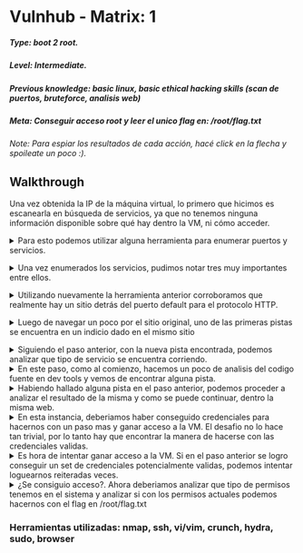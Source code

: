 # Vulnhub - Matrix: 1

##### Type: boot 2 root.
##### Level: Intermediate.
##### Previous knowledge: basic linux, basic ethical hacking skills (scan de puertos, bruteforce, analisis web)
##### Meta: Conseguir acceso root y leer el unico flag en: /root/flag.txt
*Note: Para espiar los resultados de cada acción, hacé click en la flecha y spoileate un poco :).*

## Walkthrough

Una vez obtenida la IP de la máquina virtual, lo primero que hicimos es escanearla en búsqueda de servicios, ya que no tenemos ninguna información disponible sobre qué hay dentro la VM, ni cómo acceder.

<details> 
    <summary>
  Para esto podemos utilizar alguna herramienta para enumerar puertos y servicios.
    </summary>

`# nmap -sS -sV ip_vm`
</details>
</p>
<details> 
    <summary>
    Una vez enumerados los servicios, pudimos notar tres muy importantes entre ellos.
    </summary>

`ssh:22; http:80; puerto: 31337`
</details>
</p>

<details> 
    <summary>
Utilizando nuevamente la herramienta anterior corroboramos que realmente hay un sitio detrás del puerto default para el protocolo HTTP.
   </summary>

`# nmap ip_vm --script=http-title`
</details>
</p>

<details> 
  <summary>
Luego de navegar un poco por el sitio original, uno de las primeras pistas se encuentra en un indicio dado en el mismo sitio
  </summary>

**Follow the white rabbit**\
Investigando la imágen del conejo que se encuentra al pie de la página utilizando dev tools podemos ver que el nombre de la misma se encuentra en el path: assets/img/p0rt_31337.png, dando una idea que en el puerto 31337 puede hallarse quizas otra pista.
</details>
</p>

<details>
  <summary>
Siguiendo el paso anterior, con la nueva pista encontrada, podemos analizar que tipo de servicio se encuentra corriendo.
  </summary>
Utilizando una herramienta como netcat (nc) podemos intentar conectarnos a este servicio e intentar realizar una HTTP request:'

`# nc ip_vm 31337`\
`# GET / HTTP/1.0`

Esto nos devuelve una respuesta desde un web server de python (simplehttpserver), por lo tanto podemos acceder a ip_vm:31337 como cualquier otra web.
</details>
<details>
  <summary>
  En este paso, como al comienzo, hacemos un poco de analisis del codigo fuente en dev tools y vemos de encontrar alguna pista.
  </summary>
Si miramos detalladamente, encontramos un elemento div con la clase "service" que contiene un elemento de parrafo comentado con un string en formato hash.
Este hash se encuentra codificado en base64, por lo tanto debemos proceder a buscar un decodificar de este tipo.
</details>

<details>
  <summary>
  Habiendo hallado alguna pista en el paso anterior, podemos proceder a analizar el resultado de la misma y como se puede continuar, dentro la misma web.
  </summary>
  Parte del hash hallado en el paso anterior ya decodificado, podemos ver que parte de ese string tiene una referencia a `> Cypher.matrix`.
  Con esa pista, procedemos a probar si la misma es una contraseña para alguno de los servicios actualmente corriendo, o si es parte de la URL para obtener acceso a algun directorio oculto.
  Probando http://ip_vm/Cypher.matrix logramos conseguir una descarga de un archivo.
  Hint: https://en.wikipedia.org/wiki/Brainfuck
</details>
<details>
  <summary>
  En esta instancia, deberiamos haber conseguido credenciales para hacernos con un paso mas y ganar acceso a la VM.
  El desafio no lo hace tan trivial, por lo tanto hay que encontrar la manera de hacerse con las credenciales validas.
  </summary>
  Habiendo decompilado el archivo de texto compilado en brainfuck, conseguimos un nombre de usuario y parte de una contraseña.
  En este punto, deberiamos realizar fuerza bruta para poder acceder mediante SSH con el usuario encontrado y varios intentos de passwords, ya que la contraseña hallada no está completa, y hay que descifrar que caracteres son los que la validan.
  "Crunch" es una herramienta que permite generar diccionarios basados en patrones como letras mayusculas/minusculas, números, etc...
  Considerando que debemos hallar los ultimos dos caracteres de la contraseña hallada, podemos invocar a crunch de la siguiente manera y generar un diccionario:
  crunch 8 8 -t pass_encontrada%@ -o dictionary.txt
</details>
<details>
  <summary>
Es hora de intentar ganar acceso a la VM.
Si en el paso anterior se logro conseguir un set de credenciales potencialmente validas, podemos intentar loguearnos reiteradas veces.
  </summary>
  Deberiamos tener generado un .txt con todas las posibles combinaciones de claves para la password que encontramos en pasos anteriores.
  Ahora lo que resta es conectarse media fuerza bruta al servicio de SSH que la VM tiene corriendo, utilizando Hydra.

  `# hydra -l <usuario hallado> -P dict.txt <ip_vm> ssh`
</details>
<details>
  <summary>
  ¿Se consiguio acceso?.
  Ahora deberiamos analizar que tipo de permisos tenemos en el sistema y analizar si con los permisos actuales podemos hacernos con el flag en /root/flag.txt
  </summary>
  En este desafio hay dos situaciones.
  1) La terminal con la que se puede interactuar es restringida. Tambien conocida como rbash
   
   `#echo $PATH`
   `#echo $SHELL`

  2) El usuario no tiene privilegios de root, por lo tanto hay que lograr saltar las restricciones de rbash y elevar privilegios como root

  De ahora en mas, lo que resta es escapar de las restricciones de rbash:
  Utilizando "vi": \
  :!/bin/bash

  Y exportando como variables de entorno a
  "/bin/bash" como la terminal por defecto, "/usr/bin" y "/bin" para ejecutar comandos de linux apropiadamente.

  De ahora en mas, podria invocarse a sudo para leer el flag.
</details>

### Herramientas utilizadas: nmap, ssh, vi/vim, crunch, hydra, sudo, browser